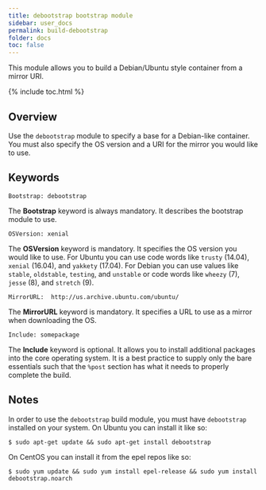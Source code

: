 ```yaml
---
title: debootstrap bootstrap module
sidebar: user_docs
permalink: build-debootstrap
folder: docs
toc: false
---
```


This module allows you to build a Debian/Ubuntu style container from a mirror URI. 

{% include toc.html %}

## Overview
Use the `debootstrap` module to specify a base for a Debian-like container.  You must also specify the OS version and a URI for the mirror you would like to use.  

## Keywords
```
Bootstrap: debootstrap
```
The **Bootstrap** keyword is always mandatory. It describes the bootstrap module to use.
```
OSVersion: xenial
```
The **OSVersion** keyword is mandatory. It specifies the OS version you would like to use.  For Ubuntu you can use code words like `trusty` (14.04), `xenial` (16.04), and `yakkety` (17.04).  For Debian you can use values like `stable`, `oldstable`, `testing`, and `unstable` or code words like `wheezy` (7), `jesse` (8), and `stretch` (9).
```
MirrorURL:  http://us.archive.ubuntu.com/ubuntu/
```
The **MirrorURL** keyword is mandatory.  It specifies a URL to use as a mirror when downloading the OS.
```
Include: somepackage
```
The **Include** keyword is optional.  It allows you to install additional packages into the core operating system.  It is a best practice to supply only the bare essentials such that the `%post` section has what it needs to properly complete the build.

## Notes
In order to use the `debootstrap` build module, you must have `debootstrap` installed on your system.  On Ubuntu you can install it like so:
```
$ sudo apt-get update && sudo apt-get install debootstrap
```
On CentOS you can install it from the epel repos like so:
```
$ sudo yum update && sudo yum install epel-release && sudo yum install debootstrap.noarch
```

